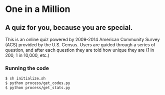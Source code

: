 # One in a Million

## A quiz for you, because you are special.

This is an online quiz powered by 2009-2014 American Community Survey (ACS) provided by the U.S. Census.
Users are guided through a series of question, and after each question they are told how unique they are
(1 in 200, 1 in 10,000, etc.)

### Running the code
```bash
$ sh initialize.sh
$ python process/get_codes.py
$ python process/get_stats.py
```